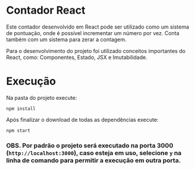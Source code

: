 # Contador React

Este contador desenvolvido em React pode ser utilizado como um sistema de pontuação, onde é possível incrementar um número por vez. Conta também com um sistema para zerar a contagem.

Para o desenvolvimento do projeto foi utilizado conceitos importantes do React, como: Componentes, Estado, JSX e Imutabilidade.

# Execução

Na pasta do projeto execute:

`npm install`

Após finalizar o download de todas as dependências execute:

`npm start`

### OBS. Por padrão o projeto será executado na porta 3000 (`http://localhost:3000`), caso esteja em uso, selecione `y` na linha de comando para permitir a execução em outra porta.
